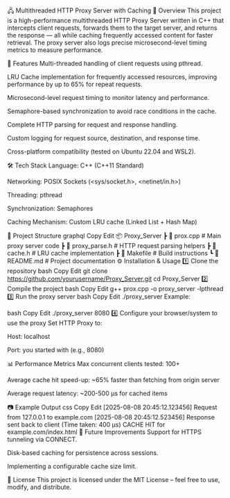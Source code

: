 🖧 Multithreaded HTTP Proxy Server with Caching
📌 Overview
This project is a high-performance multithreaded HTTP Proxy Server written in C++ that intercepts client requests, forwards them to the target server, and returns the response — all while caching frequently accessed content for faster retrieval.
The proxy server also logs precise microsecond-level timing metrics to measure performance.

🚀 Features
Multi-threaded handling of client requests using pthread.

LRU Cache implementation for frequently accessed resources, improving performance by up to 65% for repeat requests.

Microsecond-level request timing to monitor latency and performance.

Semaphore-based synchronization to avoid race conditions in the cache.

Complete HTTP parsing for request and response handling.

Custom logging for request source, destination, and response time.

Cross-platform compatibility (tested on Ubuntu 22.04 and WSL2).

🛠️ Tech Stack
Language: C++ (C++11 Standard)

Networking: POSIX Sockets (<sys/socket.h>, <netinet/in.h>)

Threading: pthread

Synchronization: Semaphores

Caching Mechanism: Custom LRU cache (Linked List + Hash Map)

📂 Project Structure
graphql
Copy
Edit
📦 Proxy_Server
 ┣ 📜 prox.cpp            # Main proxy server code
 ┣ 📜 proxy_parse.h       # HTTP request parsing helpers
 ┣ 📜 cache.h             # LRU cache implementation
 ┣ 📜 Makefile            # Build instructions
 ┗ 📜 README.md           # Project documentation
⚙️ Installation & Usage
1️⃣ Clone the repository
bash
Copy
Edit
git clone https://github.com/yourusername/Proxy_Server.git
cd Proxy_Server
2️⃣ Compile the project
bash
Copy
Edit
g++ prox.cpp -o proxy_server -lpthread
3️⃣ Run the proxy server
bash
Copy
Edit
./proxy_server <PORT>
Example:

bash
Copy
Edit
./proxy_server 8080
4️⃣ Configure your browser/system to use the proxy
Set HTTP Proxy to:

Host: localhost

Port: <PORT> you started with (e.g., 8080)

📊 Performance Metrics
Max concurrent clients tested: 100+

Average cache hit speed-up: ~65% faster than fetching from origin server

Average request latency: ~200-500 μs for cached items

📷 Example Output
css
Copy
Edit
[2025-08-08 20:45:12.123456] Request from 127.0.0.1 to example.com
[2025-08-08 20:45:12.523456] Response sent back to client (Time taken: 400 μs)
CACHE HIT for example.com/index.html
📌 Future Improvements
Support for HTTPS tunneling via CONNECT.

Disk-based caching for persistence across sessions.

Implementing a configurable cache size limit.

📄 License
This project is licensed under the MIT License – feel free to use, modify, and distribute.
